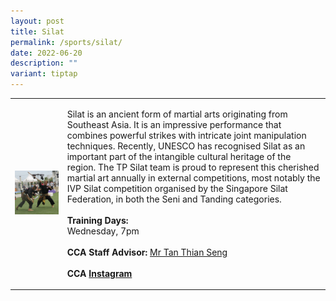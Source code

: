 ```yaml
---
layout: post
title: Silat
permalink: /sports/silat/
date: 2022-06-20
description: ""
variant: tiptap
---
```

<table style="minWidth: 50px">
<colgroup>
<col>
<col>
</colgroup>
<tbody>
<tr>
<td rowspan="1" colspan="1">
<div class="isomer-image-wrapper">
<img style="width: 100%" height="auto" width="100%" alt="" src="/images/Sports/Silat_1.png">
</div>
</td>
<td rowspan="1" colspan="1">
<p>Silat is an ancient form of martial arts originating from Southeast Asia.
It is an impressive performance that combines powerful strikes with intricate
joint manipulation techniques. Recently, UNESCO has recognised Silat as
an important part of the intangible cultural heritage of the region. The
TP Silat team is proud to represent this cherished martial art annually
in external competitions, most notably the IVP Silat competition organised
by the Singapore Silat Federation, in both the Seni and Tanding categories.
<br>
<br><strong>Training Days:</strong>
<br>Wednesday, 7pm
<br>
<br><strong>CCA Staff Advisor:</strong>  <a href="mailto:Tan_Thian_Seng@TP.EDU.SG" rel="noopener noreferrer nofollow" target="_blank">Mr Tan Thian Seng</a>
<br>
<br><strong>CCA <a href="https://www.instagram.com/tpsilat" rel="noopener noreferrer nofollow" target="_blank">Instagram</a></strong>
</p>
</td>
</tr>
</tbody>
</table>
<p></p>